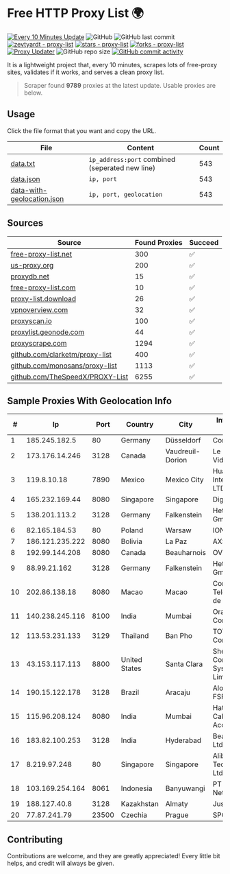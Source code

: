 
# Free HTTP Proxy List 🌍

[![Every 10 Minutes Update](https://github.com/mertguvencli/http-proxy-list/actions/workflows/main.yml/badge.svg?branch=main)](https://github.com/mertguvencli/http-proxy-list/actions/workflows/main.yml)
![GitHub](https://img.shields.io/github/license/mertguvencli/http-proxy-list)
![GitHub last commit](https://img.shields.io/github/last-commit/mertguvencli/http-proxy-list)
[![zevtyardt - proxy-list](https://img.shields.io/static/v1?label=zevtyardt&message=proxy-list&color=blue&logo=github)](https://github.com/zevtyardt/proxy-list "Go to GitHub repo")
[![stars - proxy-list](https://img.shields.io/github/stars/zevtyardt/proxy-list?style=social)](https://github.com/zevtyardt/proxy-list)
[![forks - proxy-list](https://img.shields.io/github/forks/zevtyardt/proxy-list?style=social)](https://github.com/zevtyardt/proxy-list)
[![Proxy Updater](https://github.com/zevtyardt/proxy-list/workflows/Proxy%20Updater/badge.svg)](https://github.com/zevtyardt/proxy-list/actions?query=workflow:"Proxy+Updater")
![GitHub repo size](https://img.shields.io/github/repo-size/zevtyardt/proxy-list)
[![GitHub commit activity](https://img.shields.io/github/commit-activity/m/zevtyardt/proxy-list?logo=commits)](https://github.com/zevtyardt/proxy-list/commits/main)

It is a lightweight project that, every 10 minutes, scrapes lots of free-proxy sites, validates if it works, and serves a clean proxy list.

> Scraper found **9789** proxies at the latest update. Usable proxies are below.

## Usage

Click the file format that you want and copy the URL.

|File|Content|Count|
|----|-------|-----|
|[data.txt](https://raw.githubusercontent.com/mertguvencli/http-proxy-list/main/proxy-list/data.txt)|`ip_address:port` combined (seperated new line)|543|
|[data.json](https://raw.githubusercontent.com/mertguvencli/http-proxy-list/main/proxy-list/data.json)|`ip, port`|543|
|[data-with-geolocation.json](https://raw.githubusercontent.com/mertguvencli/http-proxy-list/main/proxy-list/data-with-geolocation.json)|`ip, port, geolocation`|543|

## Sources

|Source|Found Proxies|Succeed|
|------|-------------|-------|
|[free-proxy-list.net](https://free-proxy-list.net)|300|✅|
|[us-proxy.org](https://www.us-proxy.org)|200|✅|
|[proxydb.net](http://proxydb.net)|15|✅|
|[free-proxy-list.com](https://free-proxy-list.com/?page=&port=&type%5B%5D=http&type%5B%5D=https&up_time=0&search=Search)|10|✅|
|[proxy-list.download](https://www.proxy-list.download/HTTP)|26|✅|
|[vpnoverview.com](https://vpnoverview.com/privacy/anonymous-browsing/free-proxy-servers)|32|✅|
|[proxyscan.io](https://www.proxyscan.io)|100|✅|
|[proxylist.geonode.com](https://proxylist.geonode.com/api/proxy-list?limit=300&page=1&sort_by=lastChecked&sort_type=desc&protocols=http,https)|44|✅|
|[proxyscrape.com](https://api.proxyscrape.com/v2/?request=displayproxies&protocol=http&timeout=10000&country=all&ssl=all&anonymity=all)|1294|✅|
|[github.com/clarketm/proxy-list](https://raw.githubusercontent.com/clarketm/proxy-list/master/proxy-list-raw.txt)|400|✅|
|[github.com/monosans/proxy-list](https://raw.githubusercontent.com/monosans/proxy-list/main/proxies/http.txt)|1113|✅|
|[github.com/TheSpeedX/PROXY-List](https://raw.githubusercontent.com/TheSpeedX/PROXY-List/master/http.txt)|6255|✅|


## Sample Proxies With Geolocation Info

|#|Ip|Port|Country|City|Internet Service Provider|
|-|--|----|-------|----|-------------------------|
|1|185.245.182.5|80|Germany|Düsseldorf|Contabo GmbH|
|2|173.176.14.246|3128|Canada|Vaudreuil-Dorion|Le Groupe Videotron Ltee|
|3|119.8.10.18|7890|Mexico|Mexico City|Huawei International Pte. LTD|
|4|165.232.169.44|8080|Singapore|Singapore|DigitalOcean, LLC|
|5|138.201.113.2|3128|Germany|Falkenstein|Hetzner Online GmbH|
|6|82.165.184.53|80|Poland|Warsaw|IONOS SE|
|7|186.121.235.222|8080|Bolivia|La Paz|AXS Bolivia S. A.|
|8|192.99.144.208|8080|Canada|Beauharnois|OVH SAS|
|9|88.99.21.162|3128|Germany|Falkenstein|Hetzner Online GmbH|
|10|202.86.138.18|8080|Macao|Macao|Companhia de Telecomunicacoes de Macau|
|11|140.238.245.116|8100|India|Mumbai|Oracle Corporation|
|12|113.53.231.133|3129|Thailand|Ban Pho|TOT Public Company Limited|
|13|43.153.117.113|8800|United States|Santa Clara|Shenzhen Tencent Computer Systems Company Limited|
|14|190.15.122.178|3128|Brazil|Aracaju|Aloo Telecom - FSF Tecnologia SA|
|15|115.96.208.124|8080|India|Mumbai|Hathway IP over Cable Internet Access|
|16|183.82.100.253|3128|India|Hyderabad|Beam Telecom Pvt Ltd|
|17|8.219.97.248|80|Singapore|Singapore|Alibaba (US) Technology Co., Ltd.|
|18|103.169.254.164|8061|Indonesia|Banyuwangi|PT Master Star Network|
|19|188.127.40.8|3128|Kazakhstan|Almaty|Jusan Mobile JSC|
|20|77.87.241.79|23500|Czechia|Prague|SPOJE.NET|



## Contributing

Contributions are welcome, and they are greatly appreciated! Every
little bit helps, and credit will always be given.

